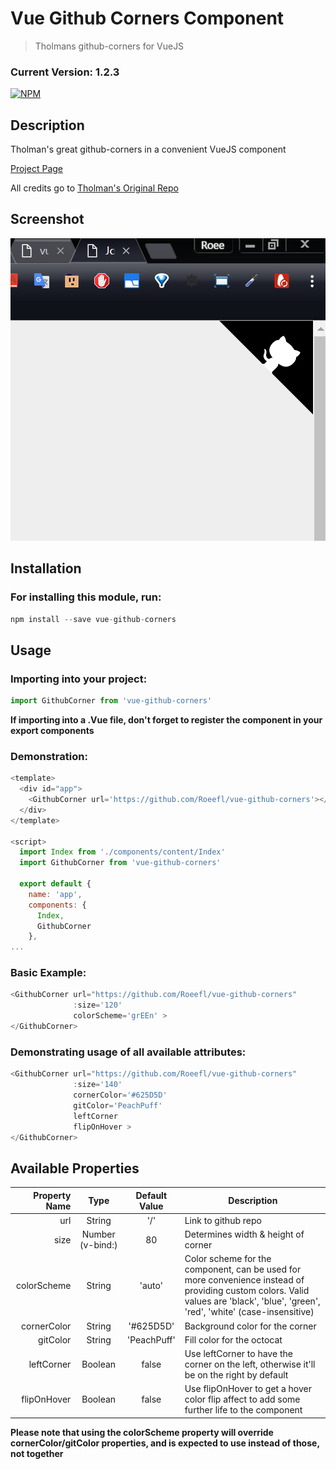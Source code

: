 # Vue Github Corners Component

> Tholmans github-corners for VueJS

### Current Version: 1.2.3

[![NPM](https://nodei.co/npm/vue-github-corners.png?downloads=true)](https://nodei.co/npm/vue-github-corners/)

## Description

Tholman's great github-corners in a convenient VueJS component

[Project Page](https://roeefl.github.io/vue-github-corners/)

All credits go to [Tholman's Original Repo](http://tholman.com/github-corners/)

## Screenshot

![GithubCorner][screenshot]

[screenshot]: https://github.com/Roeefl/vue-github-corners/blob/master/src/Screenshot.png?raw=true "GithubCorner"

## Installation

### For installing this module, run:

```javascript
npm install --save vue-github-corners
```

## Usage

### Importing into your project:

```javascript
import GithubCorner from 'vue-github-corners'
```

**If importing into a .Vue file, don't forget to register the component in your export components**

### Demonstration:

```javascript
<template>
  <div id="app">
    <GithubCorner url='https://github.com/Roeefl/vue-github-corners'></GithubCorner>
  </div>
</template>

<script>
  import Index from './components/content/Index'
  import GithubCorner from 'vue-github-corners'

  export default {
    name: 'app',
    components: {
      Index,
      GithubCorner
    },
...
```

### Basic Example:

```javascript
<GithubCorner url="https://github.com/Roeefl/vue-github-corners"
              :size='120'
              colorScheme='grEEn' >
</GithubCorner>
```

### Demonstrating usage of all available attributes:

```javascript
<GithubCorner url="https://github.com/Roeefl/vue-github-corners"
              :size='140'
              cornerColor='#625D5D'
              gitColor='PeachPuff'
              leftCorner
              flipOnHover >
</GithubCorner>
```

## Available Properties

| Property Name | Type | Default Value | Description |
|--------------:|:----:|:-------------:|-------------|
| url | String | '/' | Link to github repo |
| size | Number (v-bind:) | 80 | Determines width & height of corner |
| colorScheme | String | 'auto' | Color scheme for the component, can be used for more convenience instead of providing custom colors. Valid values are 'black', 'blue', 'green', 'red', 'white' (case-insensitive) |
| cornerColor | String | '#625D5D' | Background color for the corner |
| gitColor | String | 'PeachPuff' | Fill color for the octocat |
| leftCorner | Boolean | false | Use leftCorner to have the corner on the left, otherwise it'll be on the right by default |
| flipOnHover | Boolean | false | Use flipOnHover to get a hover color flip affect to add some further life to the component |

**Please note that using the colorScheme property will override cornerColor/gitColor properties, and is expected to use instead of those, not together**